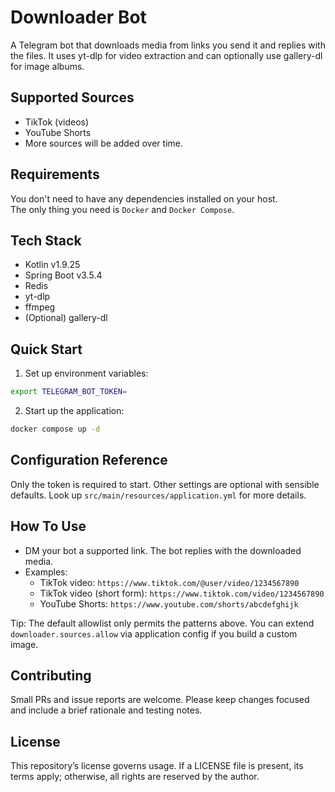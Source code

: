 # Downloader Bot
A Telegram bot that downloads media from links you send it and replies with the files.
It uses yt-dlp for video extraction and can optionally use gallery-dl for image albums.

## Supported Sources
- TikTok (videos)
- YouTube Shorts
- More sources will be added over time.

## Requirements
You don't need to have any dependencies installed on your host.  
The only thing you need is `Docker` and `Docker Compose`.

## Tech Stack
- Kotlin v1.9.25
- Spring Boot v3.5.4
- Redis
- yt-dlp
- ffmpeg
- (Optional) gallery-dl

## Quick Start
1. Set up environment variables:
```bash
export TELEGRAM_BOT_TOKEN=
```
2. Start up the application:
```bash
docker compose up -d
```

## Configuration Reference
Only the token is required to start. Other settings are optional with sensible defaults.
Look up `src/main/resources/application.yml` for more details.

## How To Use
- DM your bot a supported link. The bot replies with the downloaded media.
- Examples:
  - TikTok video: `https://www.tiktok.com/@user/video/1234567890`
  - TikTok video (short form): `https://www.tiktok.com/video/1234567890`
  - YouTube Shorts: `https://www.youtube.com/shorts/abcdefghijk`

Tip: The default allowlist only permits the patterns above. You can extend `downloader.sources.allow` via application config if you build a custom image.

## Contributing
Small PRs and issue reports are welcome. Please keep changes focused and include a brief rationale and testing notes.

## License
This repository’s license governs usage. If a LICENSE file is present, its terms apply; otherwise, all rights are reserved by the author.
